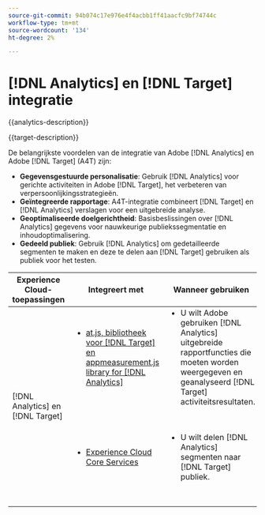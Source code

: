 ```yaml
---
source-git-commit: 94b074c17e976e4f4acbb1ff41aacfc9bf74744c
workflow-type: tm+mt
source-wordcount: '134'
ht-degree: 2%

---
```



# [!DNL Analytics] en [!DNL Target] integratie

{{analytics-description}}

{{target-description}}

De belangrijkste voordelen van de integratie van Adobe [!DNL Analytics] en Adobe [!DNL Target] (A4T) zijn:

+ **Gegevensgestuurde personalisatie**: Gebruik [!DNL Analytics] voor gerichte activiteiten in Adobe [!DNL Target], het verbeteren van verpersoonlijkingsstrategieën.
+ **Geïntegreerde rapportage**: A4T-integratie combineert [!DNL Target] en [!DNL Analytics] verslagen voor een uitgebreide analyse.
+ **Geoptimaliseerde doelgerichtheid**: Basisbeslissingen over [!DNL Analytics] gegevens voor nauwkeurige publiekssegmentatie en inhoudoptimalisering.
+ **Gedeeld publiek**: Gebruik [!DNL Analytics] om gedetailleerde segmenten te maken en deze te delen aan [!DNL Target] gebruiken als publiek voor het testen.

<table>
    <thead>
            <tr>
                <th>Experience Cloud-toepassingen</th>
                <th>Integreert met</th>
                <th>Wanneer gebruiken</th>
                <th>Vaak voorkomende gebruiksscenario's</th>
            </tr>
    </thead>
    <tbody>
        <tr>
            <td rowspan="2">[!DNL Analytics] en [!DNL Target]</td>
            <td>
                <ul style="margin-top: 0;">
                    <li><a href="../../integrations/tutorials/analytics-target/analytics-target.md" target="_blank" rel="noreferrer">at.js, bibliotheek voor [!DNL Target] en appmeasurement.js library for [!DNL Analytics]</a></li>
                </ul>
            </td>
            <td>
                <ul style="margin-top: 0;">
                    <li>U wilt Adobe gebruiken [!DNL Analytics] uitgebreide rapportfuncties die moeten worden weergegeven en geanalyseerd [!DNL Target] activiteitsresultaten.</li>
                </ul>
            </td>
            <td>
                <ul style="margin-top: 0;">
                    <li>Aanbevelingen voor persoonlijke inhoud.</li>
                    <li>A/B Testen en optimaliseren.</li>
                </ul>
            </td>
        </tr>
        <tr>
            <td>
                <ul style="margin-top: 0;">
                    <li><a href="https://experienceleague.adobe.com/docs/target/using/integrate/mmp.html" target="_blank" rel="noreferrer">Experience Cloud Core Services</a></li>
                </ul>
            </td>
            <td>
                <ul style="margin-top: 0;">
                    <li>U wilt delen [!DNL Analytics] segmenten naar [!DNL Target] publiek.</li>
                </ul>
            </td>
            <td>
                <ul style="margin-top: 0;">
                    <li>Conversiesegmenten delen</li>
                    <li>Segmenten met affiniteit voor inhoud delen</li>
                    <li>Gerichte ervaringen op basis van segmenten.</li>
                </ul>
            </td>
        </tr>
    </tbody>
</table>
